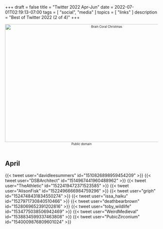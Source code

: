 +++
draft = false
title = "Twitter 2022 Apr-Jun"
date = 2022-07-01T02:19:13-07:00
tags = [
  "social",
  "media"
  ]
topics = [
  "links"
]
description = "Best of Twitter 2022 (2 of 4)"
+++
<div align="center" style="font-size:x-small"><img src="https://milkfish08.s3.amazonaws.com/photo/blog/15427837544_8a85f583df_h.jpg" width="654" height="388" alt="Brain Coral Christmas"
title="Brain Coral Christmas" /><br />
Public domain</div><br clear="all" />

## April

{{< tweet user="davidleesummers" id="1510826898959454209" >}}
{{< tweet user="DSBArchitect" id="1514967441960488962" >}}
{{< tweet user="TheAthletic" id="1522419472371523585" >}}
{{< tweet user="AlisonFisk" id="1522496666984759296" >}}
{{< tweet user="griph" id="1524748431834550274" >}}
{{< tweet user="issa_haiku" id="1527971730840510466" >}}
{{< tweet user="deathbearbrown" id="1528069652391202816" >}}
{{< tweet user="toby_wildlife" id="1534775038506942469" >}}
{{< tweet user="WeirdMedieval" id="1538834599337463808" >}}
{{< tweet user="PubicZirconium" id="1540009876809601024" >}}